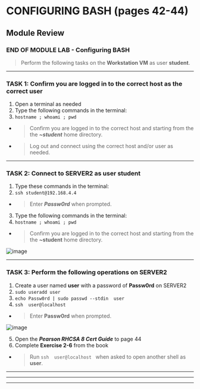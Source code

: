 # CONFIGURING BASH (pages 42-44)
## Module Review

### END OF MODULE LAB - Configuring BASH

> Perform the following tasks on the **Workstation VM** as user **student**.

******
### TASK 1: Confirm you are logged in to the correct host as the correct user
1. Open a terminal as needed
2. Type the following commands in the terminal:
3. `hostname ; whoami ; pwd `
- > Confirm you are logged in to the correct host and starting from the the ***~student*** home directory.
- > Log out and connect using the correct host and/or user as needed.
******
### TASK 2: Connect to SERVER2 as user student
1. Type these commands in the terminal: 
2. `ssh student@192.168.4.4 `
- > Enter ***Passw0rd*** when prompted.
3. Type the following commands in the terminal:
4. `hostname ; whoami ; pwd `
- > Confirm you are logged in to the correct host and starting from the the **~student** home directory.

![image](https://user-images.githubusercontent.com/36435980/144498336-a8167036-c939-4374-860c-2a720abf1ffd.png)

*****
### TASK 3:  Perform the following operations on SERVER2
1. Create a user named **user** with a password of **Passw0rd** on SERVER2
2. `sudo useradd user `
3. `echo Passw0rd | sudo passwd --stdin  user `
4. `ssh  user@localhost `
- > Enter **Passw0rd** when prompted.

![image](https://user-images.githubusercontent.com/36435980/145645524-edc442a4-3fd9-4fa2-b77e-68107060e324.png)

5. Open the ***Pearson RHCSA 8 Cert Guide*** to page 44 
6. Complete **Exercise 2-6** from the book
- > Run  `ssh  user@localhost ` when asked to open another shell as **user**.

******

******

******
